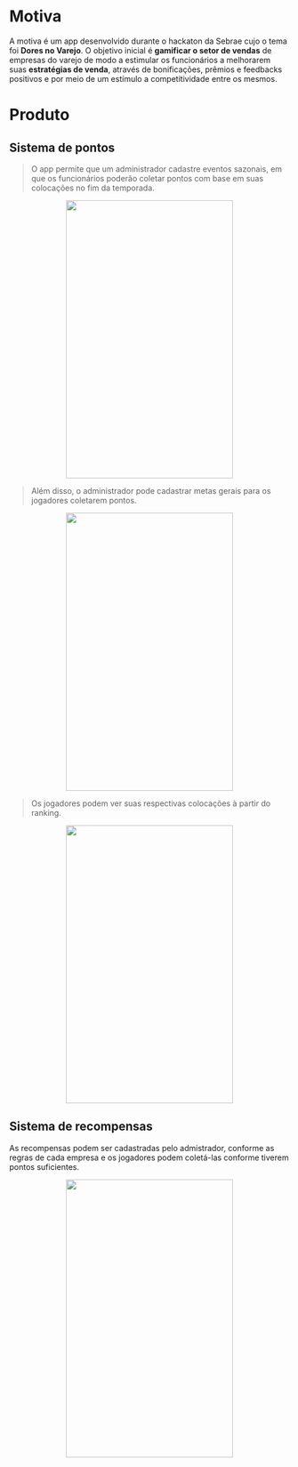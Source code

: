 # Motiva
A motiva é um app desenvolvido durante o hackaton da Sebrae cujo o tema foi **Dores no Varejo**. O objetivo inicial é **gamificar o setor de vendas** de empresas do varejo de modo a estimular os funcionários a melhorarem suas **estratégias de venda**, através de bonificações, prêmios e feedbacks positivos e por meio de um estímulo a competitividade entre os mesmos. 
# Produto
## Sistema de pontos

> O app permite que um administrador cadastre eventos sazonais, em que os funcionários poderão coletar pontos com base em suas colocações no fim da temporada. 
<p align=center><img src="https://i.imgur.com/o5GgXTX.jpg" width="300" height="500"></p>

> Além disso, o administrador pode cadastrar metas gerais para os jogadores coletarem pontos.  

<p align=center><img src="https://i.imgur.com/RFxAZRv.jpg"  width="300" height="500"></p>

> Os jogadores podem ver suas respectivas colocações à partir do ranking.

<p align=center><img src="https://i.imgur.com/LnbS7i9.jpg" width="300" height="500"></p>



## Sistema de recompensas
As recompensas podem ser cadastradas pelo admistrador, conforme as regras de cada empresa e os jogadores podem coletá-las conforme tiverem pontos suficientes.
<p align=center><img src="https://i.imgur.com/pa2gmDl.jpg" width="300" height="500"></p>
